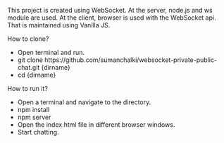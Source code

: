 This project is created using WebSocket. At the server, node.js and ws module are used.
At the client, browser is used with the WebSocket api. That is maintained using Vanilla JS.

How to clone?
<ul>
<li>Open terminal and run.</li>
<li>git clone https://github.com/sumanchalki/websocket-private-public-chat.git {dirname}</li>
<li>cd {dirname}</li>
</ul>

How to run it?
<ul>
<li>Open a terminal and navigate to the directory.</li>
<li>npm install</li>
<li>npm server</li>
<li>Open the index.html file in different browser windows.</li>
<li>Start chatting.</li>
</ul>
